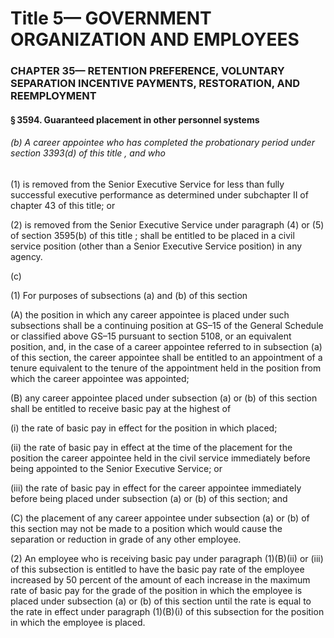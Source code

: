
# Title 5— GOVERNMENT ORGANIZATION AND EMPLOYEES
### CHAPTER 35— RETENTION PREFERENCE, VOLUNTARY SEPARATION INCENTIVE PAYMENTS, RESTORATION, AND REEMPLOYMENT
#### § 3594. Guaranteed placement in other personnel systems
###### (b) A career appointee who has completed the probationary period under section 3393(d) of this title , and who

(1) is removed from the Senior Executive Service for less than fully successful executive performance as determined under subchapter II of chapter 43 of this title; or

(2) is removed from the Senior Executive Service under paragraph (4) or (5) of section 3595(b) of this title ; shall be entitled to be placed in a civil service position (other than a Senior Executive Service position) in any agency.

(c)

(1) For purposes of subsections (a) and (b) of this section

(A) the position in which any career appointee is placed under such subsections shall be a continuing position at GS–15 of the General Schedule or classified above GS–15 pursuant to section 5108, or an equivalent position, and, in the case of a career appointee referred to in subsection (a) of this section, the career appointee shall be entitled to an appointment of a tenure equivalent to the tenure of the appointment held in the position from which the career appointee was appointed;

(B) any career appointee placed under subsection (a) or (b) of this section shall be entitled to receive basic pay at the highest of

(i) the rate of basic pay in effect for the position in which placed;

(ii) the rate of basic pay in effect at the time of the placement for the position the career appointee held in the civil service immediately before being appointed to the Senior Executive Service; or

(iii) the rate of basic pay in effect for the career appointee immediately before being placed under subsection (a) or (b) of this section; and

(C) the placement of any career appointee under subsection (a) or (b) of this section may not be made to a position which would cause the separation or reduction in grade of any other employee.

(2) An employee who is receiving basic pay under paragraph (1)(B)(ii) or (iii) of this subsection is entitled to have the basic pay rate of the employee increased by 50 percent of the amount of each increase in the maximum rate of basic pay for the grade of the position in which the employee is placed under subsection (a) or (b) of this section until the rate is equal to the rate in effect under paragraph (1)(B)(i) of this subsection for the position in which the employee is placed.
